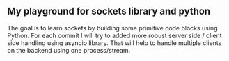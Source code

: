 ## My playground for sockets library and python

The goal is to learn sockets by building some primitive code blocks using Python. For each commit I will try to added more robust server side / client side handling using asyncio library. That will help to handle multiple clients on the backend using one process/stream.